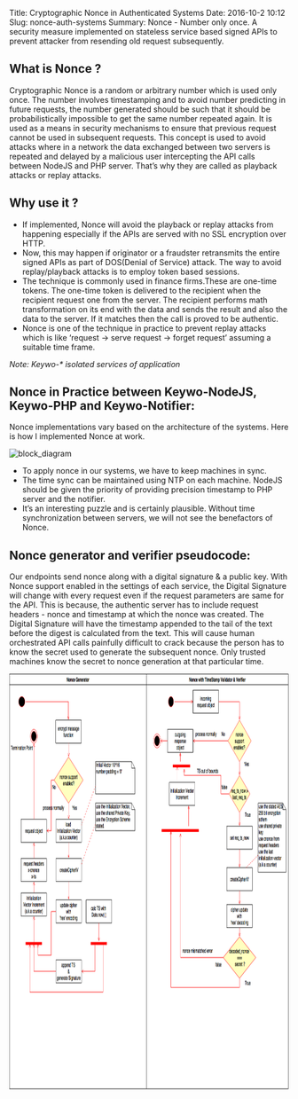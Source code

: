 Title: Cryptographic Nonce in Authenticated Systems
Date: 2016-10-2 10:12
Slug: nonce-auth-systems
Summary: Nonce - Number only once. A security measure implemented on stateless service based signed APIs to prevent attacker from resending old request subsequently.

What is Nonce ?
-------------
Cryptographic Nonce is a random or arbitrary number which is used only once. The number involves timestamping and to avoid number predicting in future requests, the number generated should be such that it should be probabilistically impossible to get the same number repeated again. It is used as a means in security mechanisms to ensure that previous request cannot be used in subsequent requests. This concept is used to avoid attacks where in a network the data exchanged between two servers is repeated and delayed by a malicious user intercepting the API calls between NodeJS and PHP server. That’s why they are called as playback attacks or replay attacks.

Why use it ?
--------------
 - If implemented, Nonce will avoid the playback or replay attacks from happening especially if the APIs are served with no SSL encryption over HTTP. 
 - Now, this may happen if originator or a fraudster retransmits the entire signed APIs as part of DOS(Denial of Service) attack. The way to avoid replay/playback attacks is to employ token based sessions. 
 - The technique is commonly used in finance firms.These are one-time tokens. The one-time token is delivered to the recipient when the recipient request one from the server. The recipient performs math transformation on its end with the data and sends the result and also the data to the server. If it matches then the call is proved to be authentic.
 - Nonce is one of the technique in practice to prevent replay attacks which is like ‘request -> serve request -> forget request’ assuming a suitable time frame.

*Note: Keywo-\* isolated services of application*

Nonce in Practice between Keywo-NodeJS, Keywo-PHP and Keywo-Notifier:
---------------------------------------------------------------

Nonce implementations vary based on the architecture of the systems. Here is how I implemented Nonce at
work.

![block\_diagram]({attach}../images/diy/crypt_nonce_flow.png)

- To apply nonce in our systems, we have to keep machines in sync. 
- The time sync can be maintained using NTP on each machine. NodeJS should be given the priority of providing precision timestamp to PHP server and the notifier.
- It’s an interesting puzzle and is certainly plausible. Without time synchronization between servers, we will not see the benefactors of Nonce. 


Nonce generator and verifier pseudocode:
---------------------------------------
Our endpoints send nonce along with a digital signature & a public key. 
With Nonce support enabled in the settings of each service, the Digital Signature will change with every request even if the request parameters are same for the API. This is because, the authentic server has to include request headers - nonce and timestamp at which the nonce was created. The Digital Signature  will have the timestamp appended to the tail of the text before the digest is calculated from the text. This will cause human orchestrated API calls painfully difficult to crack because the person has to know the secret used to generate the subsequent nonce. Only trusted machines know the secret to nonce generation at that particular
time.

<img src="../../images/diy/nonce_crypt_activity_flow.png" width="1000" height="750">
